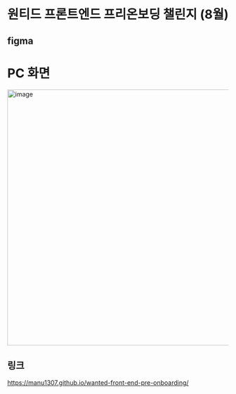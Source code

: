 # 원티드 프론트엔드 프리온보딩 챌린지 (8월)

## figma
# PC 화면
<img width="582" alt="image" src="https://github.com/manu1307/wanted-front-end-pre-onboarding/assets/66587876/6457f44a-2a7c-47b8-81f7-0e04be93f767">


## 링크
https://manu1307.github.io/wanted-front-end-pre-onboarding/
